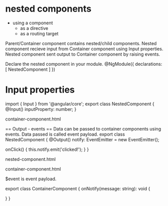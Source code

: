 # nested components
* using a component
  - as a directive
  - as a routing target

Parent/Container component contains nested/child components.
Nested component recieve input from Container component using Input properties.
Nested component sent output to Container component by raising events.

Declare the nested component in your module.
@NgModule({
  declarations: [
    NestedComponent
  ]
})

# Input properties
import { Input } from '@angular/core';
export class NestedComponent {
  @Input()
  inputProperty: number;
}

container-component.html
<div>
  <app-nested-component [inputProperty]='containerProperty.value'>
  </app-nested-component>
</div>


== Output - events ==
Data can be passed to container components using events. Data passed is called event payload.
export class NestedComponent {
  @Output()
  notify: EventEmitter<string> = new EventEmitter<string>();

  onClick() {
    this.notify.emit('clicked!');
  }
}

nested-component.html
<div (click)='onClick()'>
</div>

container-component.html
<div>
  <app-nested-component (notify)='onNotify($event)'>
  </app-nested-component>
</div>

$event is event payload.

export class ContainerComponent {
  onNotify(message: string): void {

  }
}

